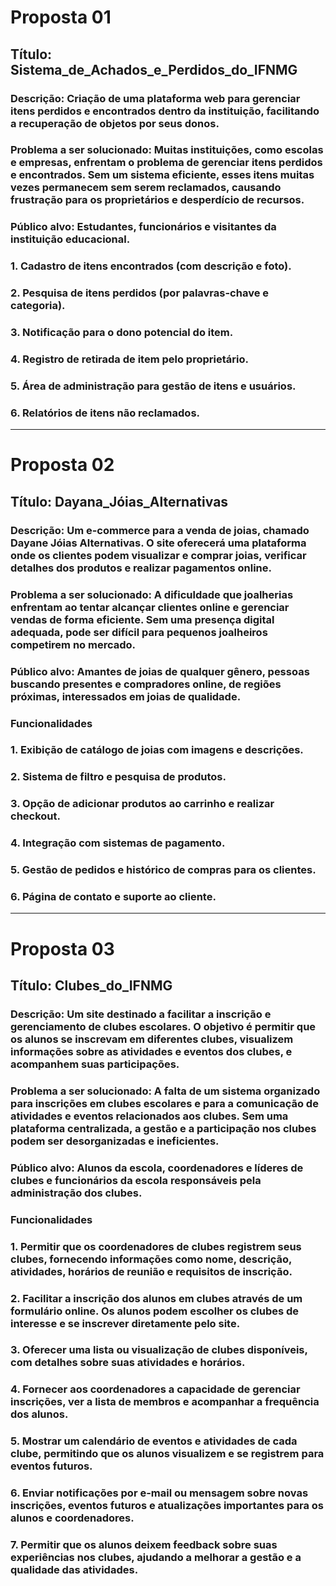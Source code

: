 # Proposta 01

## Título: Sistema_de_Achados_e_Perdidos_do_IFNMG

### Descrição: Criação de uma plataforma web para gerenciar itens perdidos e encontrados dentro da instituição, facilitando a recuperação de objetos por seus donos.

### Problema a ser solucionado: Muitas instituições, como escolas e empresas, enfrentam o problema de gerenciar itens perdidos e encontrados. Sem um sistema eficiente, esses itens muitas vezes permanecem sem serem reclamados, causando frustração para os proprietários e desperdício de recursos.

### Público alvo: Estudantes, funcionários e visitantes da instituição educacional.

### 1. Cadastro de itens encontrados (com descrição e foto).
### 2. Pesquisa de itens perdidos (por palavras-chave e categoria).
### 3. Notificação para o dono potencial do item.
### 4. Registro de retirada de item pelo proprietário.
### 5. Área de administração para gestão de itens e usuários.
### 6. Relatórios de itens não reclamados.

---

# Proposta 02

## Título: Dayana_Jóias_Alternativas

### Descrição: Um e-commerce para a venda de joias, chamado Dayane Jóias Alternativas. O site oferecerá uma plataforma onde os clientes podem visualizar e comprar joias, verificar detalhes dos produtos e realizar pagamentos online.

### Problema a ser solucionado: A dificuldade que joalherias enfrentam ao tentar alcançar clientes online e gerenciar vendas de forma eficiente. Sem uma presença digital adequada, pode ser difícil para pequenos joalheiros competirem no mercado.

### Público alvo: Amantes de joias de qualquer gênero, pessoas buscando presentes e compradores online, de regiões próximas, interessados em joias de qualidade.

### Funcionalidades
### 1. Exibição de catálogo de joias com imagens e descrições.
### 2. Sistema de filtro e pesquisa de produtos.
### 3. Opção de adicionar produtos ao carrinho e realizar checkout.
### 4. Integração com sistemas de pagamento.
### 5. Gestão de pedidos e histórico de compras para os clientes.
### 6. Página de contato e suporte ao cliente.

---

# Proposta 03

## Título: Clubes_do_IFNMG

### Descrição: Um site destinado a facilitar a inscrição e gerenciamento de clubes escolares. O objetivo é permitir que os alunos se inscrevam em diferentes clubes, visualizem informações sobre as atividades e eventos dos clubes, e acompanhem suas participações.

### Problema a ser solucionado: A falta de um sistema organizado para inscrições em clubes escolares e para a comunicação de atividades e eventos relacionados aos clubes. Sem uma plataforma centralizada, a gestão e a participação nos clubes podem ser desorganizadas e ineficientes.

### Público alvo: Alunos da escola, coordenadores e líderes de clubes e funcionários da escola responsáveis pela administração dos clubes.

### Funcionalidades
### 1. Permitir que os coordenadores de clubes registrem seus clubes, fornecendo informações como nome, descrição, atividades, horários de reunião e requisitos de inscrição.
### 2. Facilitar a inscrição dos alunos em clubes através de um formulário online. Os alunos podem escolher os clubes de interesse e se inscrever diretamente pelo site.
### 3. Oferecer uma lista ou visualização de clubes disponíveis, com detalhes sobre suas atividades e horários.
### 4. Fornecer aos coordenadores a capacidade de gerenciar inscrições, ver a lista de membros e acompanhar a frequência dos alunos.
### 5. Mostrar um calendário de eventos e atividades de cada clube, permitindo que os alunos visualizem e se registrem para eventos futuros.
### 6. Enviar notificações por e-mail ou mensagem sobre novas inscrições, eventos futuros e atualizações importantes para os alunos e coordenadores.
### 7. Permitir que os alunos deixem feedback sobre suas experiências nos clubes, ajudando a melhorar a gestão e a qualidade das atividades.
